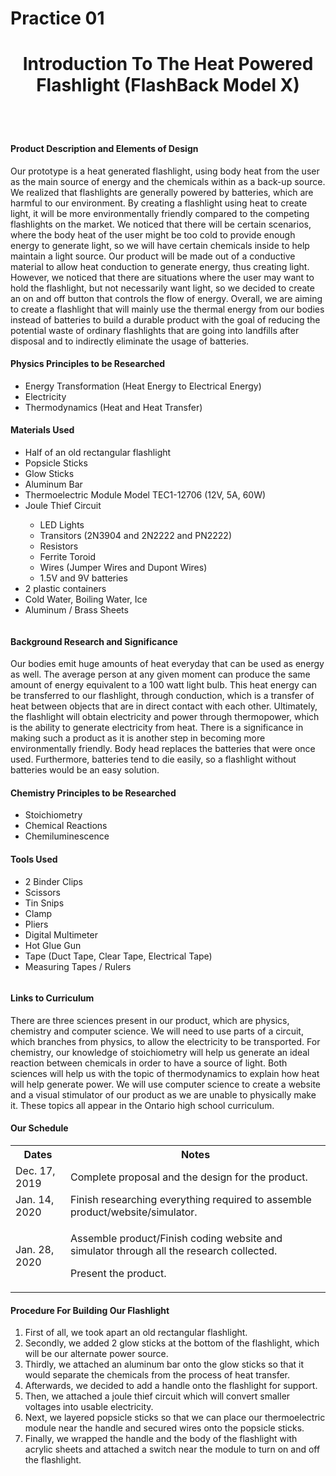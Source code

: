 # Practice 01
<!DOCTYPE html>
<html> 
 <body> 
  <header>
    <h1> Introduction To The Heat Powered Flashlight (FlashBack Model X) </h1>
   </header> 
 <div class="row">
  <div class="column"> 
    <h4> Product Description and Elements of Design </h4> 
    <p> Our prototype is a heat generated flashlight, using body heat from the user as the main source of energy and the chemicals within as a back-up source. We realized that flashlights are generally powered by batteries, which are harmful to our environment. By creating a flashlight using heat to create light, it will be more environmentally friendly compared to the competing flashlights on the market. We noticed that there will be certain scenarios, where the body heat of the user might be too cold to provide enough energy to generate light, so we will have certain chemicals inside to help maintain a light source. Our product will be made out of a conductive material to allow heat conduction to generate energy, thus creating light. However, we noticed that there are situations where the user may want to hold the flashlight, but not necessarily want light, so we decided to create an on and off button that controls the flow of energy. Overall, we are aiming to create a flashlight that will mainly use the thermal energy from our bodies instead of batteries to build a durable product with the goal of reducing the potential waste of ordinary flashlights that are going into landfills after disposal and to indirectly eliminate the usage of batteries. </p> 
    <h4> Physics Principles to be Researched </h4> 
    <ul>
      <li> Energy Transformation (Heat Energy to Electrical Energy) </li>
      <li> Electricity </li>
      <li> Thermodynamics (Heat and Heat Transfer) </li> 
    </ul> 
    <h4> Materials Used </h4> 
    <ul> 
      <li> Half of an old rectangular flashlight </li> 
      <li> Popsicle Sticks </li> 
      <li> Glow Sticks </li> 
      <li> Aluminum Bar </li> 
      <li> Thermoelectric Module Model TEC1-12706 (12V, 5A, 60W) </li> 
      <li> Joule Thief Circuit </li>
        <ul> 
          <li> LED Lights </li>
          <li> Transitors (2N3904 and 2N2222 and PN2222) </li> 
          <li> Resistors </li>
          <li> Ferrite Toroid </li> 
          <li> Wires (Jumper Wires and Dupont Wires) </li> 
          <li> 1.5V and 9V batteries </li> 
        </ul> 
      <li> 2 plastic containers </li> 
      <li> Cold Water, Boiling Water, Ice </li> 
      <li> Aluminum / Brass Sheets </li>
    </ul>
  </div> 
  <div class="column">
    <h4> Background Research and Significance </h4> 
    <p> Our bodies emit huge amounts of heat everyday that can be used as energy as well. The average person at any given moment can produce the same amount of energy equivalent to a 100 watt light bulb. This heat energy can be transferred to our flashlight, through conduction, which is a transfer of heat between objects that are in direct contact with each other. Ultimately, the flashlight will obtain electricity and power through thermopower, which is the ability to generate electricity from heat. There is a significance in making such a product as it is another step in becoming more environmentally friendly. Body head replaces the batteries that were once used. Furthermore, batteries tend to die easily, so a flashlight without batteries would be an easy solution. </p> 
    <h4> Chemistry Principles to be Researched </h4> 
    <ul>
      <li> Stoichiometry </li> 
      <li> Chemical Reactions </li> 
      <li> Chemiluminescence </li> 
    </ul> 
    <h4> Tools Used </h4> 
    <ul> 
      <li> 2 Binder Clips </li> 
      <li> Scissors </li> 
      <li> Tin Snips </li> 
      <li> Clamp </li> 
      <li> Pliers </li> 
      <li> Digital Multimeter </li> 
      <li> Hot Glue Gun </li>
      <li> Tape (Duct Tape, Clear Tape, Electrical Tape) </li>
      <li> Measuring Tapes / Rulers </li> 
    </ul>
  </div> 
  <div class="column">
    <h4> Links to Curriculum </h4> 
    <p> There are three sciences present in our product, which are physics, chemistry and computer science. We will need to use parts of a circuit, which branches from physics, to allow the electricity to be transported. For chemistry, our knowledge of stoichiometry will help us generate an ideal reaction between chemicals in order to have a source of light. Both sciences will help us with the topic of thermodynamics to explain how heat will help generate power. We will use computer science to create a website and a visual stimulator of our product as we are unable to physically make it. These topics all appear in the Ontario high school curriculum. </p> 
    <h4> Our Schedule </h4> 
    <table> 
      <tr>
        <th> Dates </th>
        <th> Notes </th> 
      </tr> 
      <tr> 
        <td> Dec. 17, 2019 </td> 
        <td> Complete proposal and the design for the product. </td> 
      </tr> 
      <tr> 
        <td> Jan. 14, 2020 </td> 
        <td> Finish researching everything required to assemble product/website/simulator. </td> 
      </tr> 
      <tr> 
        <td> Jan. 28, 2020 </td> 
        <td> 
          <p> Assemble product/Finish coding website and simulator through all the research collected. </p>
          <p> Present the product. </p> 
        </td> 
      </tr> 
    </table> 
    <h4> Procedure For Building Our Flashlight </h4> 
    <ol>
      <li> First of all, we took apart an old rectangular flashlight. </li> 
      <li> Secondly, we added 2 glow sticks at the bottom of the flashlight, which will be our alternate power source. </li> 
      <li> Thirdly, we attached an aluminum bar onto the glow sticks so that it would separate the chemicals from the process of heat transfer. </li> 
      <li> Afterwards, we decided to add a handle onto the flashlight for support. </li> 
      <li> Then, we attached a joule thief circuit which will convert smaller voltages into usable electricity. </li> 
      <li> Next, we layered popsicle sticks so that we can place our thermoelectric module near the handle and secured wires onto the popsicle sticks. </li> 
      <li> Finally, we wrapped the handle and the body of the flashlight with acrylic sheets and attached a switch near the module to turn on and off the flashlight. </li>
    </ol>
  </div> 
</div>
</body>
</html>

